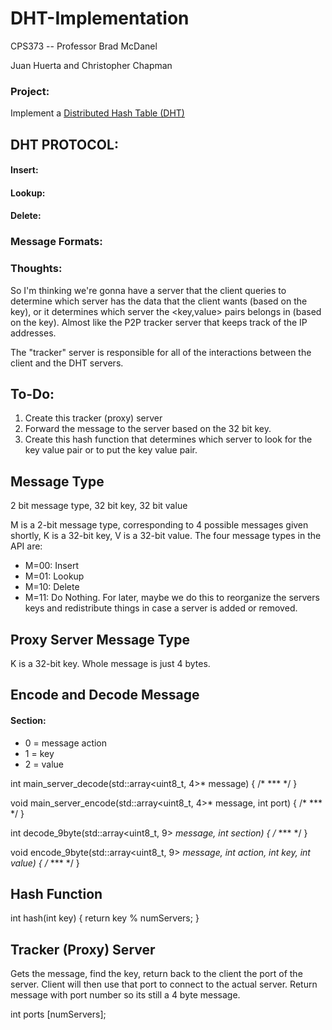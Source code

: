 # DHT-Implementation
CPS373 -- Professor Brad McDanel

Juan Huerta and Christopher Chapman 

### Project:
Implement a [Distributed Hash Table (DHT)](https://www.coursera.org/lecture/data-structures/distributed-hash-tables-tvH8H)

## DHT PROTOCOL:

#### Insert:
#### Lookup:
#### Delete:

### Message Formats:





### Thoughts:

So I'm thinking we're gonna have a server that the client queries to determine which server has the data that the client wants (based on the key), or it determines which server the <key,value> pairs belongs in (based on the key). Almost like the P2P tracker server that keeps track of the IP addresses. 


The "tracker" server is responsible for all of the interactions between the client and the DHT servers.



## To-Do:
1. Create this tracker (proxy) server
  1. Forward the message to the server based on the 32 bit key.
2. Create this hash function that determines which server to look for the key value pair or to put the key value pair.


## Message Type
2 bit message type, 32 bit key, 32 bit value


M is a 2-bit message type, corresponding to 4 possible messages given shortly, K is a 32-bit key, V is a 32-bit value. The four message types in the API are:
* M=00: Insert
* M=01: Lookup
* M=10: Delete
* M=11: Do Nothing. For later, maybe we do this to reorganize the servers keys and redistribute things in case a server is added or removed.

## Proxy Server Message Type
K is a 32-bit key. Whole message is just 4 bytes.


## Encode and Decode Message
#### Section:
* 0 = message action
* 1 = key
* 2 = value


int main_server_decode(std::array<uint8_t, 4>* message) { /* *** */ }

void main_server_encode(std::array<uint8_t, 4>* message, int port) { /* *** */ }


int decode_9byte(std::array<uint8_t, 9> *message, int section) { /* *** */ }

void encode_9byte(std::array<uint8_t, 9> *message, int action, int key, int value) { /* *** */ }

## Hash Function
int hash(int key) { 
  return key % numServers;
}

## Tracker (Proxy) Server
Gets the message, find the key, return back to the client the port of the server. Client will then use that port to connect to the actual server.
Return message with port number so its still a 4 byte message. 

int ports [numServers];






